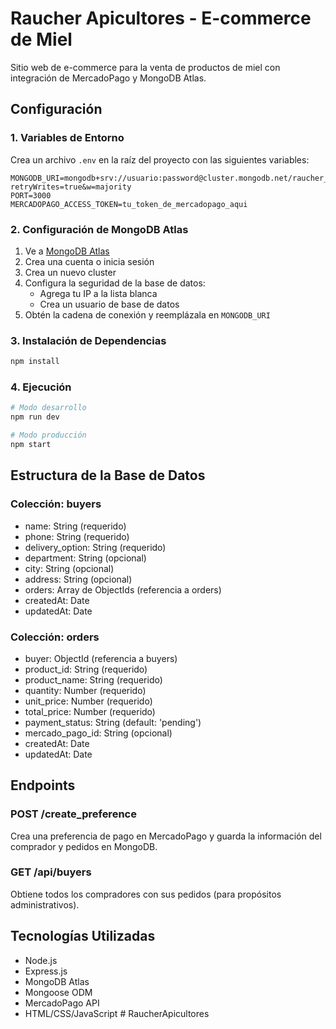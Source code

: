 # Raucher Apicultores - E-commerce de Miel

Sitio web de e-commerce para la venta de productos de miel con integración de MercadoPago y MongoDB Atlas.

## Configuración

### 1. Variables de Entorno

Crea un archivo `.env` en la raíz del proyecto con las siguientes variables:

```env
MONGODB_URI=mongodb+srv://usuario:password@cluster.mongodb.net/raucher_apicultores?retryWrites=true&w=majority
PORT=3000
MERCADOPAGO_ACCESS_TOKEN=tu_token_de_mercadopago_aqui
```

### 2. Configuración de MongoDB Atlas

1. Ve a [MongoDB Atlas](https://www.mongodb.com/atlas)
2. Crea una cuenta o inicia sesión
3. Crea un nuevo cluster
4. Configura la seguridad de la base de datos:
   - Agrega tu IP a la lista blanca
   - Crea un usuario de base de datos
5. Obtén la cadena de conexión y reemplázala en `MONGODB_URI`

### 3. Instalación de Dependencias

```bash
npm install
```

### 4. Ejecución

```bash
# Modo desarrollo
npm run dev

# Modo producción
npm start
```

## Estructura de la Base de Datos

### Colección: buyers
- name: String (requerido)
- phone: String (requerido)
- delivery_option: String (requerido)
- department: String (opcional)
- city: String (opcional)
- address: String (opcional)
- orders: Array de ObjectIds (referencia a orders)
- createdAt: Date
- updatedAt: Date

### Colección: orders
- buyer: ObjectId (referencia a buyers)
- product_id: String (requerido)
- product_name: String (requerido)
- quantity: Number (requerido)
- unit_price: Number (requerido)
- total_price: Number (requerido)
- payment_status: String (default: 'pending')
- mercado_pago_id: String (opcional)
- createdAt: Date
- updatedAt: Date

## Endpoints

### POST /create_preference
Crea una preferencia de pago en MercadoPago y guarda la información del comprador y pedidos en MongoDB.

### GET /api/buyers
Obtiene todos los compradores con sus pedidos (para propósitos administrativos).

## Tecnologías Utilizadas

- Node.js
- Express.js
- MongoDB Atlas
- Mongoose ODM
- MercadoPago API
- HTML/CSS/JavaScript
#   R a u c h e r A p i c u l t o r e s  
 
